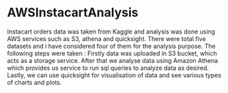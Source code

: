 # AWSInstacartAnalysis
Instacart orders data was taken from Kaggle and analysis was done using AWS services such as S3, athena and quicksight. There were total five datasets and i have considered four of them for the analysis purpose. The following steps were taken :
Firstly data was uploaded in S3 bucket, which acts as a storage service.
After that we analyse data using Amazon Athena which provides us service to run sql queries to analyze data as desired.
Lastly, we can use quicksight for visualisation of data and see various types of charts and plots.
